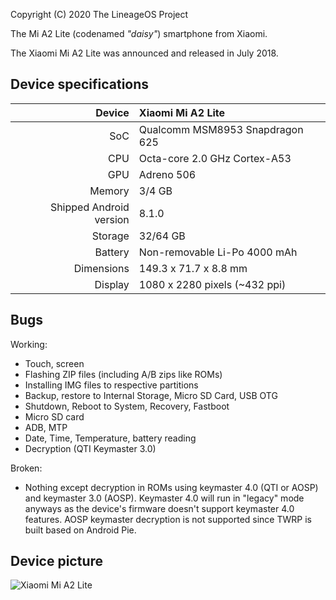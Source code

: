 Copyright (C) 2020 The LineageOS Project
 
The Mi A2 Lite (codenamed _"daisy"_) smartphone from Xiaomi.

The Xiaomi Mi A2 Lite was announced and released in July 2018.

## Device specifications

| Device       | Xiaomi Mi A2 Lite                               |
| -----------: | :---------------------------------------------- |
| SoC          | Qualcomm MSM8953 Snapdragon 625                 |
| CPU          | Octa-core 2.0 GHz Cortex-A53                    |
| GPU          | Adreno 506                                      |
| Memory       | 3/4 GB                                          |
| Shipped Android version | 8.1.0                                |
| Storage      | 32/64 GB                                        |
| Battery      | Non-removable Li-Po 4000 mAh                    |
| Dimensions   | 149.3 x 71.7 x 8.8 mm                           |
| Display      | 1080 x 2280 pixels (~432 ppi)                   |

## Bugs

Working:
- Touch, screen
- Flashing ZIP files (including A/B zips like ROMs)
- Installing IMG files to respective partitions
- Backup, restore to Internal Storage, Micro SD Card, USB OTG
- Shutdown, Reboot to System, Recovery, Fastboot
- Micro SD card 
- ADB, MTP
- Date, Time, Temperature, battery reading
- Decryption (QTI Keymaster 3.0) 

Broken:
- Nothing except decryption in ROMs using keymaster 4.0 (QTI or AOSP) and keymaster 3.0 (AOSP). Keymaster 4.0 will run in "legacy" mode anyways as the device's firmware doesn't support keymaster 4.0 features. AOSP keymaster decryption is not supported since TWRP is built based on Android Pie.

## Device picture

![Xiaomi Mi A2 Lite](https://i01.appmifile.com/webfile/globalimg/products/pc/D1S/black_phone.png "Xiaomi Mi A2 Lite in black")